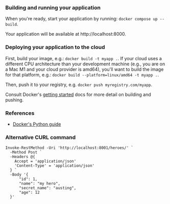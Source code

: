 ### Building and running your application

When you're ready, start your application by running:
`docker compose up --build`.

Your application will be available at http://localhost:8000.

### Deploying your application to the cloud

First, build your image, e.g.: `docker build -t myapp .`.
If your cloud uses a different CPU architecture than your development
machine (e.g., you are on a Mac M1 and your cloud provider is amd64),
you'll want to build the image for that platform, e.g.:
`docker build --platform=linux/amd64 -t myapp .`.

Then, push it to your registry, e.g. `docker push myregistry.com/myapp`.

Consult Docker's [getting started](https://docs.docker.com/go/get-started-sharing/)
docs for more detail on building and pushing.

### References
* [Docker's Python guide](https://docs.docker.com/language/python/)

### Alternative CURL command
```
Invoke-RestMethod -Uri 'http://localhost:8001/heroes/' `
  -Method Post `
  -Headers @{ 
    Accept = 'application/json' 
    'Content-Type' = 'application/json' 
  } `
  -Body '{
      "id": 1,
      "name": "my hero",
      "secret_name": "austing",
      "age": 12
  }'

```